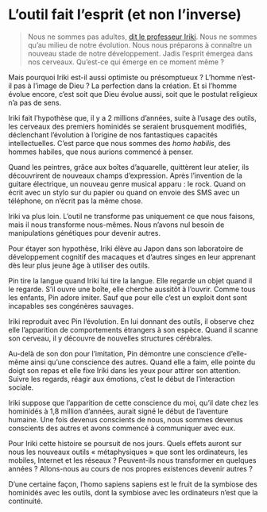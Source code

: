 # L’outil fait l’esprit (et non l’inverse)

> Nous ne sommes pas adultes, [dit le professeur Iriki](http://www.newscientist.com/article/mg20026772.100-tools-maketh-the-monkey.html). Nous ne sommes qu’au milieu de notre évolution. Nous nous préparons à connaître un nouveau stade de notre développement. Jadis l’esprit émergea dans nos cerveaux. Qu’est-ce qui émerge en ce moment même ?

<span id="more-21753"></span>

Mais pourquoi Iriki est-il aussi optimiste ou présomptueux ? L’homme n’est-il pas à l’image de Dieu ? La perfection dans la création. Et si l’homme évolue encore, c’est soit que Dieu évolue aussi, soit que le postulat religieux n’a pas de sens.

Iriki fait l’hypothèse que, il y a 2 millions d’années, suite à l’usage des outils, les cerveaux des premiers hominidés se seraient brusquement modifiés, déclenchant l’évolution à l’origine de nos fantastiques capacités intellectuelles. C’est parce que nous sommes des *homo habilis*, des hommes habiles, que nous aurions commencé à penser.

Quand les peintres, grâce aux boîtes d’aquarelle, quittèrent leur atelier, ils découvrirent de nouveaux champs d’expression. Après l’invention de la guitare électrique, un nouveau genre musical apparu : le rock. Quand on écrit avec un stylo sur du papier ou quand on envoie des SMS avec un téléphone, on n’écrit pas la même chose.

Iriki va plus loin. L’outil ne transforme pas uniquement ce que nous faisons, mais il nous transforme nous-mêmes. Nous n’avons nul besoin de manipulations génétiques pour devenir autres.

Pour étayer son hypothèse, Iriki élève au Japon dans son laboratoire de développement cognitif des macaques et d’autres singes en leur apprenant dès leur plus jeune âge à utiliser des outils.

Pin tire la langue quand Iriki lui tire la langue. Elle regarde un objet quand il le regarde. S’il ouvre une boîte, elle cherche aussitôt à l’ouvrir. Comme tous les enfants, Pin adore imiter. Sauf que pour elle c’est un exploit dont sont incapables ses congénères sauvages.

Iriki reproduit avec Pin l’évolution. En lui donnant des outils, il observe chez elle l’apparition de comportements étrangers à son espèce. Quand il scanne son cerveau, il y découvre de nouvelles structures cérébrales.

Au-delà de son don pour l’imitation, Pin démontre une conscience d’elle-même ainsi qu’une conscience des autres. Quand elle a faim, elle pointe du doigt son repas et elle fixe Iriki dans les yeux pour attirer son attention. Suivre les regards, réagir aux émotions, c’est le début de l’interaction sociale.

Iriki suppose que l’apparition de cette conscience du moi, qu’il date chez les hominidés à 1,8 million d’années, aurait signé le début de l’aventure humaine. Une fois devenus conscients de nous, nous sommes devenus conscients des autres et avons commencé à communiquer avec eux.

Pour Iriki cette histoire se poursuit de nos jours. Quels effets auront sur nous les nouveaux outils « métaphysiques » que sont les ordinateurs, les mobiles, Internet et les réseaux ? Peuvent-ils nous transformer en quelques années ? Allons-nous au cours de nos propres existences devenir autres ?

D’une certaine façon, l’homo sapiens sapiens est le fruit de la symbiose des hominidés avec les outils, dont la symbiose avec les ordinateurs n’est que la continuité.